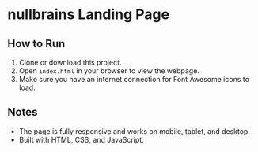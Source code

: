 # nullbrains Landing Page

## How to Run

1. Clone or download this project.
2. Open `index.html` in your browser to view the webpage.
3. Make sure you have an internet connection for Font Awesome icons to load.

## Notes

- The page is fully responsive and works on mobile, tablet, and desktop.
- Built with HTML, CSS, and JavaScript.
